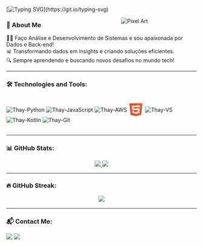 [![Typing SVG](https://readme-typing-svg.herokuapp.com?font=Fira+Code&weight=500&duration=5001&pause=1000&color=FD5FFF&vCenter=true&width=435&lines=Ol%C3%A1!+Bem-vindo+ao+meu+GitHub!!!)](https://git.io/typing-svg)

<img src="https://i.gifer.com/PYh.gif" alt="Pixel Art" align="right" width="200">

### 🚀 About Me
👩‍💻 Faço Análise e Desenvolvimento de Sistemas e sou apaixonada por Dados e Back-end!  
📊 Transformando dados em insights e criando soluções eficientes.  
🔍 Sempre aprendendo e buscando novos desafios no mundo tech!  


---

### 🛠️ Technologies and Tools:

<div style="display: inline_block"><br>
  <img align="center" alt="Thay-Python" height="35" width="40" src="https://cdn.jsdelivr.net/gh/devicons/devicon@latest/icons/python/python-original.svg" >
  <img align="center" alt="Thay-JavaScript" height="35" width="40" src="https://cdn.jsdelivr.net/gh/devicons/devicon@latest/icons/javascript/javascript-original.svg" >
  <img align="center" alt="Thay-AWS" height="35" width="40" src="https://cdn.jsdelivr.net/gh/devicons/devicon@latest/icons/amazonwebservices/amazonwebservices-original-wordmark.svg" >
  <img align="center" alt="Thay-HTML" height="35" width="40" src="https://raw.githubusercontent.com/devicons/devicon/master/icons/html5/html5-original.svg">
  <img align="center" alt="Thay-VS" height="35" width="40" src="https://cdn.jsdelivr.net/gh/devicons/devicon/icons/vscode/vscode-original.svg">
  <img align="center" alt="Thay-Kotlin" height="35" width="40" src="https://cdn.jsdelivr.net/gh/devicons/devicon@latest/icons/kotlin/kotlin-original.svg">
  <img align="center" alt="Thay-Git" height="35" width="40" src="https://cdn.jsdelivr.net/gh/devicons/devicon/icons/git/git-original.svg">

</div><br>

---

### 📊 GitHub Stats:

<div align="center" style="display: flex; justify-content: center;">
  <a href="https://github.com/Thaycod171">
    <img height="145px" src="https://github-readme-stats.vercel.app/api?username=Thaycod171&show_icons=true&theme=onedark&include_all_commits=true&count_private=true&cache_seconds=86400" />
    <img height="145px" src="https://github-readme-stats.vercel.app/api/top-langs/?username=Thaycod171&layout=compact&langs_count=7&theme=onedark&count_private=true&cache_seconds=86400" />
  </a>
</div>



---

### 🔥 GitHub Streak:

<div align="center">
  <img height="195px" src="https://github-readme-streak-stats.herokuapp.com/?user=Thaycod171&theme=one_dark_pro"/>
</div>

---

### 📬 Contact Me:

<div> 
  <a href="https://www.linkedin.com/in/thayane-nunes-6a16352b6/" target="_blank"><img src="https://img.shields.io/badge/-LinkedIn-%230077B5?style=for-the-badge&logo=linkedin&logoColor=white" target="_blank"></a> 
  <a href="mailto:nunes2005.thayane11@gmail.com"><img src="https://img.shields.io/badge/-Gmail-%23333?style=for-the-badge&logo=gmail&logoColor=white" target="_blank"></a>
</div>
